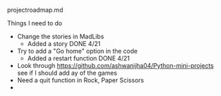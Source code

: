 
projectroadmap.md

Things I need to do
- Change the stories in MadLibs 
  - Added a story DONE 4/21
- Try to add a "Go home" option in the code
  - Added a restart function DONE 4/21
- Look through https://github.com/ashwanijha04/Python-mini-projects see if I should add ay of the games
- Need a quit function in Rock, Paper Scissors
- 
